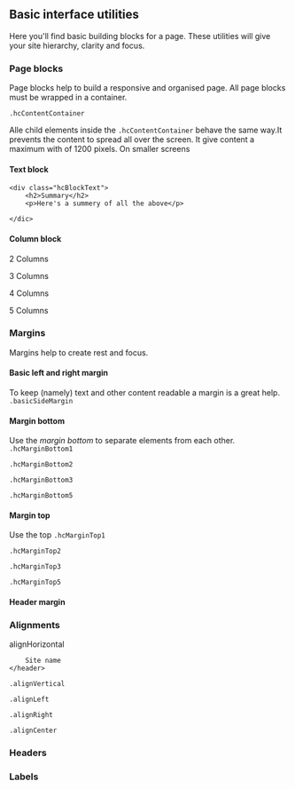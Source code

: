 ## Basic interface utilities

Here you'll find basic building blocks for a page.  These utilities will give your site hierarchy, clarity and focus.
### Page blocks
Page blocks help to build a responsive and organised page. All page blocks must be wrapped in a container.

`.hcContentContainer`

Alle child elements inside the `.hcContentContainer` behave the same way.It prevents the content to spread all over the screen. It give content a maximum with of 1200 pixels. On smaller screens


#### Text block


```
<div class="hcBlockText">
	<h2>Summary</h2>
	<p>Here's a summery of all the above</p>

</dic>

```
#### Column block
2 Columns

3 Columns

4 Columns

5 Columns

### Margins
Margins help to create rest and focus.
#### Basic left and right margin
To keep (namely) text and other content readable a margin is a great help.   
`.basicSideMargin`

#### Margin bottom
Use the _margin bottom_ to separate elements from each other.
`.hcMarginBottom1`

`.hcMarginBottom2`

`.hcMarginBottom3`

`.hcMarginBottom5`

#### Margin top
Use the top
`.hcMarginTop1`

`.hcMarginTop2`

`.hcMarginTop3`

`.hcMarginTop5`




#### Header margin

### Alignments
alignHorizontal
```<header class="blockSite">
	Site name
</header>
```

`.alignVertical`

`.alignLeft`

`.alignRight`

`.alignCenter`
### Headers
### Labels
